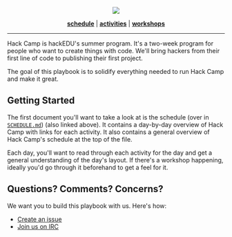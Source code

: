 <a name="top"></a>
<p align="center"><img src="https://raw.githubusercontent.com/hackedu/dinosaurs/179949058c452c095b77a4a83604d96977d71eb1/smart_dinosaur_docs.png"></p>
<p align="center">
<b><a href="SCHEDULE.md">schedule</a></b>
|
<b><a href="ACTIVITIES.md">activities</a></b>
|
<b><a href="workshops/">workshops</a></b>
</p>

-------------------------------------------------------------------------------

Hack Camp is hackEDU's summer program. It's a two-week program for people who
want to create things with code. We'll bring hackers from their first line of
code to publishing their first project.

The goal of this playbook is to solidify everything needed to run Hack Camp and
make it great.

## Getting Started

The first document you'll want to take a look at is the
schedule (over in [`SCHEDULE.md`](SCHEDULE.md)) (also linked above). It contains a
day-by-day overview of Hack Camp with links for each activity. It also contains
a general overview of Hack Camp's schedule at the top of the file.

Each day, you'll want to read through each activity for the day and get a
general understanding of the day's layout. If there's a workshop happening,
ideally you'd go through it beforehand to get a feel for it.

## Questions? Comments? Concerns?

We want you to build this playbook with us. Here's how:

- [Create an issue](https://github.com/hackedu/hack-camp/issues)
- [Join us on IRC](https://www.irccloud.com/invite?channel=%23hackedu&hostname=irc.freenode.net&port=6697&ssl=1)
